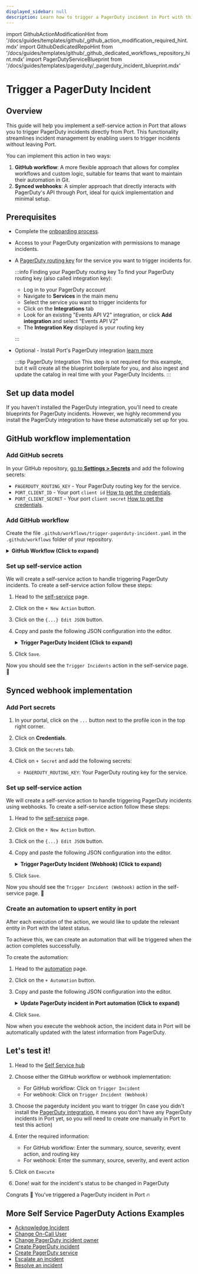 ```yaml
---
displayed_sidebar: null
description: Learn how to trigger a PagerDuty incident in Port with this guide, ensuring prompt and effective incident management.
---
```


import GithubActionModificationHint from '/docs/guides/templates/github/_github_action_modification_required_hint.mdx'
import GithubDedicatedRepoHint from '/docs/guides/templates/github/_github_dedicated_workflows_repository_hint.mdx'
import PagerDutyServiceBlueprint from '/docs/guides/templates/pagerduty/_pagerduty_incident_blueprint.mdx'

# Trigger a PagerDuty Incident

## Overview
This guide will help you implement a self-service action in Port that allows you to trigger PagerDuty incidents directly from Port.
This functionality streamlines incident management by enabling users to trigger incidents without leaving Port.

You can implement this action in two ways:
1. **GitHub workflow**: A more flexible approach that allows for complex workflows and custom logic, suitable for teams that want to maintain their automation in Git.
2. **Synced webhooks**: A simpler approach that directly interacts with PagerDuty's API through Port, ideal for quick implementation and minimal setup.

## Prerequisites

- Complete the [onboarding process](/getting-started/overview).
- Access to your PagerDuty organization with permissions to manage incidents.
- A [PagerDuty routing key](https://support.pagerduty.com/docs/services-and-integrations#events-api-v2-integration-key) for the service you want to trigger incidents for.

  :::info Finding your PagerDuty routing key
  To find your PagerDuty routing key (also called integration key):
  - Log in to your PagerDuty account
  -  Navigate to **Services** in the main menu
  -  Select the service you want to trigger incidents for
  - Click on the **Integrations** tab
  - Look for an existing "Events API V2" integration, or click **Add integration** and select "Events API V2"
  - The **Integration Key** displayed is your routing key
  
  :::

- Optional - Install Port's PagerDuty integration [learn more](https://docs.port.io/build-your-software-catalog/sync-data-to-catalog/incident-management/pagerduty)

	:::tip PagerDuty Integration
	This step is not required for this example, but it will create all the blueprint boilerplate for you, and also ingest and update the catalog in real time with your PagerDuty Incidents.
	:::

## Set up data model

If you haven't installed the PagerDuty integration, you'll need to create blueprints for PagerDuty incidents.
However, we highly recommend you install the PagerDuty integration to have these automatically set up for you.

<PagerDutyServiceBlueprint />

## GitHub workflow implementation

### Add GitHub secrets

In your GitHub repository, [go to **Settings > Secrets**](https://docs.github.com/en/actions/security-guides/using-secrets-in-github-actions#creating-secrets-for-a-repository) and add the following secrets:
- `PAGERDUTY_ROUTING_KEY` - Your PagerDuty routing key for the service.
- `PORT_CLIENT_ID` - Your port `client id` [How to get the credentials](https://docs.port.io/build-your-software-catalog/sync-data-to-catalog/api/#find-your-port-credentials).
- `PORT_CLIENT_SECRET` - Your port `client secret` [How to get the credentials](https://docs.port.io/build-your-software-catalog/sync-data-to-catalog/api/#find-your-port-credentials).

### Add GitHub workflow

Create the file `.github/workflows/trigger-pagerduty-incident.yaml` in the `.github/workflows` folder of your repository.

<GithubDedicatedRepoHint/>

<details>
<summary><b>GitHub Workflow (Click to expand)</b></summary>

```yaml showLineNumbers
name: Trigger PagerDuty Incident

on:
  workflow_dispatch:
    inputs:
      summary:
        description: The summary of the incident to trigger
        required: true
        type: string
      source:
        description: The source of the incident
        required: true
        type: string
      severity:
        description: The severity of the incident
        required: true
        type: string
        default: "critical"
      event_action:
        description: The event action
        required: true
        type: string
        default: "trigger"
      routing_key:
        description: The routing key of the service
        required: true
        type: string
      port_context:
        required: true
        description: includes blueprint, run ID, and entity identifier from Port.
jobs: 
  trigger:
    runs-on: ubuntu-latest
    steps:
      - name: Trigger PagerDuty Incident
        id: trigger
        uses: fjogeleit/http-request-action@v1
        with:
          url: 'https://events.pagerduty.com/v2/enqueue'
          method: 'POST'
          customHeaders: '{"Content-Type": "application/json"}'
          data: >-
            {
              "payload": {
                "summary": "${{ inputs.summary }}",
                "source": "${{ inputs.source }}",
                "severity": "${{ inputs.severity }}"
              },
              "routing_key": "${{ inputs.routing_key }}",
              "event_action": "${{ inputs.event_action }}"
            }
      
      - name: Log Response
        run: |
          echo "Response status: ${{ steps.trigger.outputs.status }}"
          echo "Response data: ${{ steps.trigger.outputs.response }}"
```
</details>

### Set up self-service action

We will create a self-service action to handle triggering PagerDuty incidents.
To create a self-service action follow these steps:

1. Head to the [self-service](https://app.getport.io/self-serve) page.
2. Click on the `+ New Action` button.
3. Click on the `{...} Edit JSON` button.
4. Copy and paste the following JSON configuration into the editor.

    <details>
    <summary><b>Trigger PagerDuty Incident (Click to expand)</b></summary>

    <GithubActionModificationHint/>

    ```json showLineNumbers
    {
      "identifier": "trigger_pagerduty_incident",
      "title": "Trigger Incident",
      "icon": "pagerduty",
      "description": "Trigger a new PagerDuty incident",
      "trigger": {
        "type": "self-service",
        "operation": "DAY-2",
        "userInputs": {
          "properties": {
            "summary": {
              "icon": "DefaultProperty",
              "title": "Summary",
              "type": "string"
            },
            "source": {
              "icon": "DefaultProperty",
              "title": "Source",
              "type": "string",
              "default": "Port"
            },
            "severity": {
              "icon": "DefaultProperty",
              "title": "Severity",
              "type": "string",
              "default": "critical",
              "enum": [
                "critical",
                "error",
                "warning",
                "info"
              ],
              "enumColors": {
                "critical": "red",
                "error": "red",
                "warning": "yellow",
                "info": "blue"
              }
            },
            "event_action": {
              "icon": "DefaultProperty",
              "title": "Event Action",
              "type": "string",
              "default": "trigger",
              "enum": [
                "trigger",
                "acknowledge",
                "resolve"
              ]
            },
            "routing_key": {
              "icon": "DefaultProperty",
              "title": "Routing Key",
              "type": "string",
              "description": "The routing key of the service"
            }
          },
          "required": [
            "summary",
            "source",
            "severity",
            "event_action",
            "routing_key"
          ],
          "order": [
            "summary",
            "source",
            "severity",
            "event_action",
            "routing_key"
          ]
        },
        "blueprintIdentifier": "pagerdutyIncident"
      },
      "invocationMethod": {
        "type": "GITHUB",
        "org": "<GITHUB_ORG>",
        "repo": "<GITHUB_REPO>",
        "workflow": "trigger-pagerduty-incident.yaml",
        "workflowInputs": {
          "summary": "{{.inputs.\"summary\"}}",
          "source": "{{.inputs.\"source\"}}",
          "severity": "{{.inputs.\"severity\"}}",
          "event_action": "{{.inputs.\"event_action\"}}",
          "routing_key": "{{.inputs.\"routing_key\"}}",
          "port_context": {
            "blueprint": "{{.action.blueprint}}",
            "entity": "{{.entity.identifier}}",
            "run_id": "{{.run.id}}",
            "relations": "{{.entity.relations}}"
          }
        },
        "reportWorkflowStatus": true
      },
      "requiredApproval": false
    }
    ```
    </details>

5. Click `Save`.

Now you should see the `Trigger Incidents` action in the self-service page. 🎉

## Synced webhook implementation

### Add Port secrets

1. In your portal, click on the `...` button next to the profile icon in the top right corner.

2. Click on **Credentials**.

3. Click on the `Secrets` tab.

4. Click on `+ Secret` and add the following secrets:
   - `PAGERDUTY_ROUTING_KEY`: Your PagerDuty routing key for the service.

### Set up self-service action

We will create a self-service action to handle triggering PagerDuty incidents using webhooks.
To create a self-service action follow these steps:

1. Head to the [self-service](https://app.getport.io/self-serve) page.
2. Click on the `+ New Action` button.
3. Click on the `{...} Edit JSON` button.
4. Copy and paste the following JSON configuration into the editor.

    <details>
    <summary><b>Trigger PagerDuty Incident (Webhook) (Click to expand)</b></summary>

    ```json showLineNumbers
    {
      "identifier": "trigger_incident_webhook",
      "title": "Trigger Incident (Webhook)",
      "icon": "pagerduty",
      "description": "Trigger a new PagerDuty incident",
      "trigger": {
        "type": "self-service",
        "operation": "DAY-2",
        "userInputs": {
          "properties": {
            "summary": {
              "icon": "DefaultProperty",
              "title": "Summary",
              "type": "string"
            },
            "source": {
              "icon": "DefaultProperty",
              "title": "Source",
              "type": "string",
              "default": "Port"
            },
            "severity": {
              "icon": "DefaultProperty",
              "title": "Severity",
              "type": "string",
              "default": "critical",
              "enum": [
                "critical",
                "error",
                "warning",
                "info"
              ],
              "enumColors": {
                "critical": "red",
                "error": "red",
                "warning": "yellow",
                "info": "blue"
              }
            },
            "event_action": {
              "icon": "DefaultProperty",
              "title": "Event Action",
              "type": "string",
              "default": "trigger",
              "enum": [
                "trigger",
                "acknowledge",
                "resolve"
              ]
            }
          },
          "required": [
            "summary",
            "source",
            "severity",
            "event_action"
          ],
          "order": [
            "summary",
            "source",
            "severity",
            "event_action"
          ]
        },
        "blueprintIdentifier": "pagerdutyIncident"
      },
      "invocationMethod": {
        "type": "WEBHOOK",
        "url": "https://events.pagerduty.com/v2/enqueue",
        "agent": false,
        "synchronized": true,
        "method": "POST",
        "headers": {
          "Content-Type": "application/json"
        },
        "body": {
          "payload": {
            "summary": "{{.inputs.summary}}",
            "source": "{{.inputs.source}}",
            "severity": "{{.inputs.severity}}"
          },
          "routing_key": "{{.secrets.PAGERDUTY_ROUTING_KEY}}",
          "event_action": "{{.inputs.event_action}}"
        }
      },
      "requiredApproval": false
    }
    ```
    </details>

5. Click `Save`.

Now you should see the `Trigger Incident (Webhook)` action in the self-service page. 🎉

### Create an automation to upsert entity in port

After each execution of the action, we would like to update the relevant entity in Port with the latest status.  

To achieve this, we can create an automation that will be triggered when the action completes successfully.

To create the automation:

1. Head to the [automation](https://app.getport.io/settings/automations) page.

2. Click on the `+ Automation` button.

3. Copy and paste the following JSON configuration into the editor.

    <details>
    <summary><b>Update PagerDuty incident in Port automation (Click to expand)</b></summary>

    ```json showLineNumbers
    {
      "identifier": "pagerdutyIncident_sync_after_trigger",
      "title": "Sync PagerDuty Incident After Trigger",
      "description": "Update PagerDuty incident data in Port after triggering",
      "trigger": {
        "type": "automation",
        "event": {
          "type": "RUN_UPDATED",
          "actionIdentifier": "trigger_incident_webhook"
        },
        "condition": {
          "type": "JQ",
          "expressions": [
            ".diff.after.status == \"SUCCESS\""
          ],
          "combinator": "and"
        }
      },
      "invocationMethod": {
        "type": "UPSERT_ENTITY",
        "blueprintIdentifier": "pagerdutyIncident",
        "mapping": {
          "identifier": "{{.event.diff.after.response.dedup_key}}",
          "title": "{{.event.diff.after.properties.summary}}",
          "properties": {
            "status": "triggered",
            "urgency": "high",
            "created_at": "{{.event.diff.after.createdAt}}"
          }
        }
      },
      "publish": true
    }
    ```
    </details>

4. Click `Save`.

Now when you execute the webhook action, the incident data in Port will be automatically updated with the latest information from PagerDuty.

## Let's test it!

1. Head to the [Self Service hub](https://app.getport.io/self-serve)

2. Choose either the GitHub workflow or webhook implementation:
   - For GitHub workflow: Click on `Trigger Incident`
   - For webhook: Click on `Trigger Incident (Webhook)`

3. Choose the pagerduty incident you want to trigger (In case you didn't install the [PagerDuty integration](https://docs.port.io/build-your-software-catalog/sync-data-to-catalog/incident-management/pagerduty), it means you don't have any PagerDuty incidents in Port yet, so you will need to create one manually in Port to test this action)

4. Enter the required information:
   - For GitHub workflow: Enter the summary, source, severity, event action, and routing key
   - For webhook: Enter the summary, source, severity, and event action

5. Click on `Execute`

6. Done! wait for the incident's status to be changed in PagerDuty

Congrats 🎉 You've triggered a PagerDuty incident in Port 🔥

## More Self Service PagerDuty Actions Examples
- [Acknowledge Incident](https://docs.port.io/actions-and-automations/setup-backend/github-workflow/examples/PagerDuty/acknowledge-incident)
- [Change On-Call User](https://docs.port.io/actions-and-automations/setup-backend/github-workflow/examples/PagerDuty/change-on-call-user)
- [Change PagerDuty incident owner](https://docs.port.io/actions-and-automations/setup-backend/github-workflow/examples/PagerDuty/change-pagerduty-incident-owner)
- [Create PagerDuty incident](https://docs.port.io/actions-and-automations/setup-backend/github-workflow/examples/PagerDuty/create-pagerduty-incident)
- [Create PagerDuty service](https://docs.port.io/actions-and-automations/setup-backend/github-workflow/examples/PagerDuty/create-pagerduty-service)
- [Escalate an incident](https://docs.port.io/actions-and-automations/setup-backend/github-workflow/examples/PagerDuty/escalate-an-incident)
- [Resolve an incident](https://docs.port.io/actions-and-automations/setup-backend/github-workflow/examples/PagerDuty/resolve-incident)

